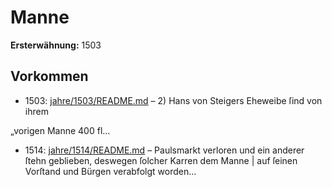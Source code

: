 # Manne

**Ersterwähnung:** 1503

## Vorkommen
- 1503: [jahre/1503/README.md](../jahre/1503/README.md) – 2) Hans von Steigers Eheweibe ſind von ihrem

„vorigen Manne 400 fl...
- 1514: [jahre/1514/README.md](../jahre/1514/README.md) – Paulsmarkt verloren und ein
anderer ſtehn geblieben, deswegen ſolcher Karren dem Manne |
auf ſeinen Vorſtand und Bürgen verabfolgt worden...
